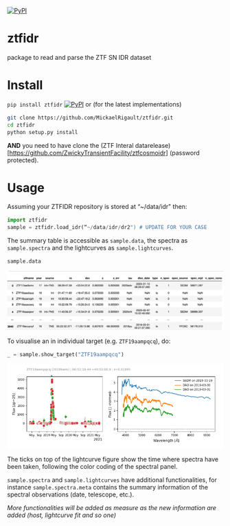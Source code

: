 [![PyPI](https://img.shields.io/pypi/v/ztfidr.svg?style=flat-square)](https://pypi.python.org/pypi/ztfidr)

# ztfidr
package to read and parse the ZTF SN IDR dataset

# Install
 `pip install ztfidr` [![PyPI](https://img.shields.io/pypi/v/ztfidr.svg?style=flat-square)](https://pypi.python.org/pypi/ztfidr)
 or (for the latest implementations)
 ```bash
 git clone https://github.com/MickaelRigault/ztfidr.git
 cd ztfidr
 python setup.py install
 ```
**AND**
you need to have clone the (ZTF Interal datarelease)[https://github.com/ZwickyTransientFacility/ztfcosmoidr] (password protected).

# Usage

Assuming your ZTFIDR repository is stored at “~/data/idr" then:
```python
import ztfidr
sample = ztfidr.load_idr(“~/data/idr/dr2") # UPDATE FOR YOUR CASE
```
The summary table is accessible as `sample.data`, the spectra as `sample.spectra` and the lightcurves as `sample.lightcurves`.
```python
sample.data
```
<p align="left">
  <img src="images/example_data.png" width="700" title="data">
</p>


To visualise an in individual target (e.g. `ZTF19aampqcq`), do:
```python
_ = sample.show_target("ZTF19aampqcq")
```
<p align="left">
  <img src="images/example_show_target.png" width="700" title="show_target">
</p>
The ticks on top of the lightcurve figure show the time where spectra have been taken, following the color coding of the spectral panel.


`sample.spectra` and `sample.lightcurves` have additional functionalities, for instance `sample.spectra.meta` contains the summary information of the spectral observations (date, telescope, etc.).


*More functionalities will be added as measure as the new information are added (host, lightcurve fit and so one)*
